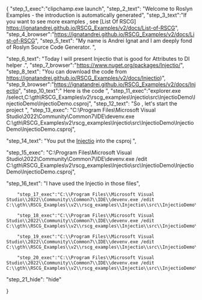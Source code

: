 {
    "step_1_exec":"clipchamp.exe launch",
    "step_2_text": "Welcome to Roslyn Examples - the introduction is automatically generated",
    "step_3_text":"If you want to see more examples , see  [List Of RSCG] https://ignatandrei.github.io/RSCG_Examples/v2/docs/List-of-RSCG",
    "step_4_browser":"https://ignatandrei.github.io/RSCG_Examples/v2/docs/List-of-RSCG",
    "step_5_text": "My name is Andrei Ignat and I am deeply fond of Roslyn Source Code Generator. ",

"step_6_text": "Today I will present Injectio  that is good for Attributes to DI helper .",
"step_7_browser":"https://www.nuget.org/packages/Injectio/",
"step_8_text": "You can download the code from https://ignatandrei.github.io/RSCG_Examples/v2/docs/Injectio)",
"step_9_browser":"https://ignatandrei.github.io/RSCG_Examples/v2/docs/Injectio",
"step_10_text":" Here is the code ",
"step_11_exec":"explorer.exe /select,C:\\gth\\RSCG_Examples\\v2\\rscg_examples\\Injectio\\src\\InjectioDemo\\InjectioDemo\\InjectioDemo.csproj",
"step_12_text": "So , let's start the project ",
"step_13_exec": "C:\\Program Files\\Microsoft Visual Studio\\2022\\Community\\Common7\\IDE\\devenv.exe C:\\gth\\RSCG_Examples\\v2\\rscg_examples\\Injectio\\src\\InjectioDemo\\InjectioDemo\\InjectioDemo.csproj",

"step_14_text": "You put the  [Injectio](https://www.nuget.org/packages/Injectio/) into the csproj ",

"step_15_exec": "C:\\Program Files\\Microsoft Visual Studio\\2022\\Community\\Common7\\IDE\\devenv.exe /edit C:\\gth\\RSCG_Examples\\v2\\rscg_examples\\Injectio\\src\\InjectioDemo\\InjectioDemo\\InjectioDemo.csproj",

"step_16_text": "I have used the Injectio in those files",


        "step_17_exec":"C:\\Program Files\\Microsoft Visual Studio\\2022\\Community\\Common7\\IDE\\devenv.exe /edit C:\\gth\\RSCG_Examples\\v2\\rscg_examples\\Injectio\\src\\InjectioDemo\\InjectioDemo\\DatabaseCon.cs",
    
        "step_18_exec":"C:\\Program Files\\Microsoft Visual Studio\\2022\\Community\\Common7\\IDE\\devenv.exe /edit C:\\gth\\RSCG_Examples\\v2\\rscg_examples\\Injectio\\src\\InjectioDemo\\InjectioDemo\\IDatabase.cs",
    
        "step_19_exec":"C:\\Program Files\\Microsoft Visual Studio\\2022\\Community\\Common7\\IDE\\devenv.exe /edit C:\\gth\\RSCG_Examples\\v2\\rscg_examples\\Injectio\\src\\InjectioDemo\\InjectioDemo\\Database.cs",
    
        "step_20_exec":"C:\\Program Files\\Microsoft Visual Studio\\2022\\Community\\Common7\\IDE\\devenv.exe /edit C:\\gth\\RSCG_Examples\\v2\\rscg_examples\\Injectio\\src\\InjectioDemo\\InjectioDemo\\Program.cs",
    
"step_21_hide": "hide"


}